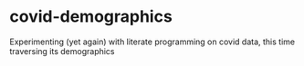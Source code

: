 # covid-demographics
Experimenting (yet again) with literate programming on covid data, this time traversing its demographics
